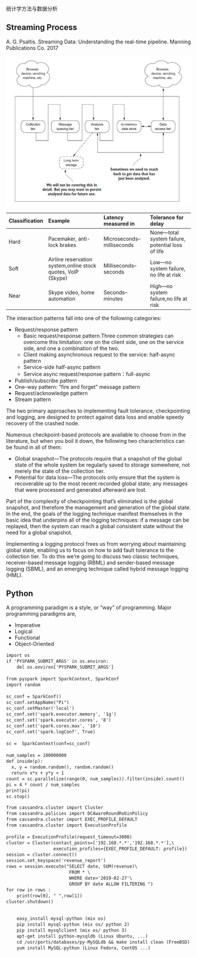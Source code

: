

统计学方法与数据分析

## Streaming Process

A. G. Psaltis. Streaming Data: Understanding the real-time pipeline. Manning Publications Co. 2017

![](https://github.com/QuChunhe/study/blob/master/pics/TheStreamingDataArchitecturalBlueprint.JPG)


|Classification  | Example |Latency measured in |Tolerance for delay|
| :------------ | :------------ | :------------ | :------------| 
|Hard |Pacemaker, anti-lock brakes |Microseconds–milliseconds |None—total system failure, potential loss of life|
|Soft |	Airline reservation system,online stock quotes, VoIP (Skype) |	Milliseconds–seconds |Low—no system failure, no life at risk|  
|Near |Skype video, home automation |Seconds–minutes| High—no system failure,no life at risk |


 The interaction patterns fall into one of the following categories:
* Request/response pattern
    * Basic request/response pattern.Three common strategies can overcome this limitation: one on the client side, one
on the service side, and one a combination of the two.
    * Client making asynchronous request to the service: half-async pattern
    * Service-side half-async pattern
    * Service async request/response pattern：full-async
* Publish/subscribe pattern
* One-way pattern: “fire and forget” message pattern
* Request/acknowledge pattern
* Stream pattern

The two primary approaches to implementing fault tolerance, checkpointing and logging, are designed to protect against data loss and enable speedy recovery of the crashed node.

Numerous checkpoint-based protocols are available to choose from in the literature, but when you boil it down, the following two
characteristics can be found in all of them:
* Global snapshot—The protocols require that a snapshot of the global state of the whole system be regularly saved to storage somewhere, not merely the state of the collection tier.
* Potential for data loss—The protocols only ensure that the system is recoverable up to the most recent recorded global state; any messages that were processed and generated afterward are lost.

Part of the complexity of checkpointing that’s eliminated is the global snapshot, and therefore the management and generation
of the global state. In the end, the goals of the logging technique manifest themselves in the basic idea that underpins all of the logging techniques: if a message can be replayed, then the system can reach a global consistent state without the need for a global snapshot.


Implementing a logging protocol frees us from worrying about maintaining global state, enabling us to focus on how to add
fault tolerance to the collection tier. To do this we’re going to discuss two classic techniques, receiver-based message logging (RBML) and sender-based message logging (SBML), and an emerging technique called hybrid message logging (HML).



## Python

A programming paradigm is a style, or “way” of programming. Major programming
paradigms are,
* Imperative
* Logical
* Functional
* Object-Oriented



```
import os
if 'PYSPARK_SUBMIT_ARGS' in os.environ:
    del os.environ['PYSPARK_SUBMIT_ARGS']

from pyspark import SparkContext, SparkConf
import random

sc_conf = SparkConf()
sc_conf.setAppName("Pi")
sc_conf.setMaster('local')
sc_conf.set('spark.executor.memory', '1g')
sc_conf.set('spark.executor.cores', '8')
sc_conf.set('spark.cores.max', '10')
sc_conf.set('spark.logConf', True)

sc =  SparkContext(conf=sc_conf)

num_samples = 100000000
def inside(p):     
  x, y = random.random(), random.random()
  return x*x + y*y < 1
count = sc.parallelize(range(0, num_samples)).filter(inside).count()
pi = 4 * count / num_samples
print(pi)
sc.stop()
```



```
from cassandra.cluster import Cluster
from cassandra.policies import DCAwareRoundRobinPolicy
from cassandra.cluster import EXEC_PROFILE_DEFAULT
from cassandra.cluster import ExecutionProfile

profile = ExecutionProfile(request_timeout=3000)
cluster = Cluster(contact_points=['192.168.*.*','192.168.*.*'],\
                  execution_profiles={EXEC_PROFILE_DEFAULT: profile})
session = cluster.connect()
session.set_keyspace('revenue_report')
rows = session.execute("SELECT date, SUM(revenue)\
                        FROM * \
                        WHERE date>'2019-02-27'\
                        GROUP BY date ALLOW FILTERING ")
for row in rows :
    print(row[0], " ",row[1])
cluster.shutdown()
```

```

    easy_install mysql-python (mix os)
    pip install mysql-python (mix os/ python 2)
    pip install mysqlclient (mix os/ python 3)
    apt-get install python-mysqldb (Linux Ubuntu, ...)
    cd /usr/ports/databases/py-MySQLdb && make install clean (FreeBSD)
    yum install MySQL-python (Linux Fedora, CentOS ...)

```
